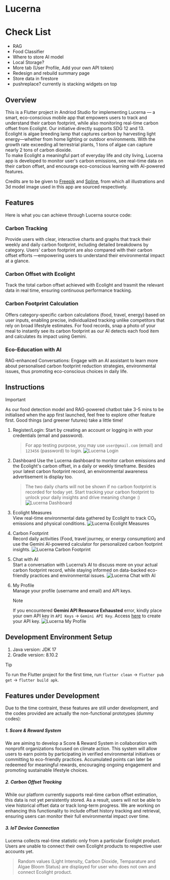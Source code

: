 # Lucerna

# Check List
- RAG
- Food Classifier
- Where to store AI model
- Local Storage?
- More tab (User Profile, Add your own API token)
- Redesign and rebuild summary page
- Store data in firestore
- pushreplace? currently is stacking widgets on top

## Overview
This is a Flutter project in Andriod Studio for implementing Lucerna — a smart, eco-conscious mobile app that empowers users to track and understand their carbon footprint, while also monitoring real-time carbon offset from Ecolight. Our initiative directly supports SDG 12 and 13.  
Ecolight is algae breeding lamp that captures carbon by harvesting light energy—whether from home lighting or outdoor environments. With the growth rate exceeding all terrestrial plants, 1 tons of algae can capture nearly 2 tons of carbon dioxide.  
To make Ecolight a meaningful part of everyday life and city living, Lucerna app is developed to monitor user's carbon emissions, see real-time data on their carbon offset, and encourage eco-conscious learning with AI-powered features.   

Credits are to be given to [Freepik](https://www.freepik.com/) and [Spline](https://spline.design/), from which all illustrations and 3d model image used in this app are sourced respectively.



## Features
Here is what you can achieve through Lucerna source code:


### Carbon Tracking
Provide users with clear, interactive charts and graphs that track their weekly and daily carbon footprint, including detailed breakdowns by category.
Users' carbon footprint are also compared with their carbon offset efforts —empowering users to understand their environmental impact at a glance.

### Carbon Offset with Ecolight
Track the total carbon offset achieved with Ecolight and trasmit the relevant data in real time, ensuring continuous performance tracking.

### Carbon Footprint Calculation
Offers category-specific carbon calculations (food, travel, energy) based on user inputs, enabling precise, individualized tracking unlike competitors that rely on broad lifestyle estimates. For food records, snap a photo of your meal to instantly see its carbon footprint as our AI detects each food item and calculates its impact using Gemini.

### Eco-Education with AI
RAG-enhanced Conversations: Engage with an AI assistant to learn more about personalised carbon footprint reduction strategies, environmental issues, thus promoting eco-conscious choices in daily life.



## Instructions
> [!IMPORTANT]  
> As our food detection model and RAG-powered chatbot take 3-5 mins to be initialised when the app first launched, feel free to explore other feature first. Good things (and greener futures) take a little time!

  
1. Register/Login:
   Start by creating an account or logging in with your credentials (email and password).
   > For app testing purpose, you may use `user@gmail.com` (email) and `123456` (password) to login.
   ![Lucerna Login](https://drive.google.com/uc?export=view&id=1VTR7iPK4KoPZd6LO397KLlVvecu7aHTd)

2. Dashboard
   Use the Lucerna dashboard to monitor carbon emissions and the Ecolight's carbon offset, in a daily or weekly timeframe.
   Besides your latest carbon footprint record, an environmental awareness advertisement is display too.
   > The two daily charts will not be shown if no carbon footprint is recorded for today yet. Start tracking your carbon footprint to unlock your daily insights and drive meaning change :)
   ![Lucerna Dashboard](https://drive.google.com/file/d/1VbjjH0o-WV9WT_iE7aT-ph2cL75xJAak/view?usp=sharing)
   
4. Ecolight Measures   
   View real-time environmental data gathered by Ecolight to track CO₂ emissions and physical conditions.
   ![Lucerna Ecolight Measures](https://drive.google.com/file/d/1VYe7gv-yHIVxkQicDFjUUBCO720AyqZl/view?usp=sharing)  
   
6. Carbon Footprint   
   Record daily activities (Food, travel journey, or energy consumption) and use the Gemini AI-powered calculator for personalized carbon footprint insights.
   ![Lucerna Carbon Footprint]([http://url/to/img.png](https://drive.google.com/file/d/1VWyNxrj_f82zrpp-71mhTzBE9L6ElaZJ/view?usp=sharing))
   
7. Chat with AI   
   Start a conversation with Lucerna’s AI to discuss more on your actual carbon footprint record, while staying informed on data-backed eco-friendly practices and environmental issues.
   ![Lucerna Chat with AI](https://drive.google.com/file/d/1VWGpXuzAzVUHmJSyHBD8aD-59hYsk3vz/view?usp=sharing)  

9. My Profile   
   Manage your profile (username and email) and API keys.
   > [!NOTE]
   > If you encountered **Gemini API Resource Exhausted** error, kindly place your own API key in `API Keys` -> `Gemini API Key`.
   > Access [here](https://makersuite.google.com/app/apikey) to create your API key.
   ![Lucerna My Profile](https://drive.google.com/file/d/1VWMbV-SmbfROmCuGbTy1cXj9Root4G7w/view?usp=sharing)  



## Development Environment Setup  


1. Java version: JDK 17
2. Gradle version: 8.10.2

> [!TIP]  
> To run the Flutter project for the first time, run `flutter clean` -> `flutter pub get` -> `flutter build apk`.



## Features under Development
Due to the time contraint, these features are still under development, and the codes provided are actually the non-functional prototypes (dummy codes):


##### 1. Score & Reward System
We are aiming to develop a Score & Reward System in collaboration with nonprofit organizations focused on climate action. This system will allow users to earn points by participating in verified environmental initiatives or committing to eco-friendly practices. Accumulated points can later be redeemed for meaningful rewards, encouraging ongoing engagement and promoting sustainable lifestyle choices.

##### 2. Carbon Offset Tracking
While our platform currently supports real-time carbon offset estimation, this data is not yet persistently stored. As a result, users will not be able to view historical offset data or track long-term progress. We are working on enhancing this functionality to include offset history tracking and retrieval, ensuring users can monitor their full environmental impact over time.

##### 3. IoT Device Connection
Lucerna collects real-time statistic only from a particular Ecolight product. Users are unable to connect their own Ecolight products to respective user accounts yet.
  > Random values (Light Intensity, Carbon Dioxide, Temparature and Algae Bloom Status) are displayed for user who does not own and connect Ecolight product.

